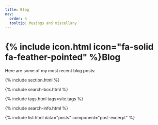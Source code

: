 ```yaml
---
title: Blog
nav:
  order: 4
  tooltip: Musings and miscellany
---
```


# {% include icon.html icon="fa-solid fa-feather-pointed" %}Blog

Here are some of my most recent blog posts:

{% include section.html %}

{% include search-box.html %}

{% include tags.html tags=site.tags %}

{% include search-info.html %}

{% include list.html data="posts" component="post-excerpt" %}
